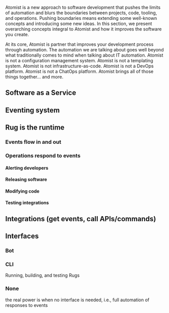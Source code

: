 Atomist is a new approach to software development that pushes the
limits of automation and blurs the boundaries between projects, code,
tooling, and operations.  Pushing boundaries means extending some
well-known concepts and introducing some new ideas.  In this section,
we present overarching concepts integral to Atomist and how it
improves the software you create.

At its core, Atomist is partner that improves your development process
through automation.  The automation we are talking about goes well
beyond what traditionally comes to mind when talking about IT
automation.  Atomist is not a configuration management system.
Atomist is not a templating system.  Atomist is not
infrastructure-as-code.  Atomist is not a DevOps platform.  Atomist is
not a ChatOps platform.  Atomist brings all of those things
together&hellip; and more.

## Software as a Service

## Eventing system

## Rug is the runtime

### Events flow in and out

### Operations respond to events

#### Alerting developers

#### Releasing software

#### Modifying code

#### Testing integrations

## Integrations (get events, call APIs/commands)

## Interfaces

### Bot

### CLI

Running, building, and testing Rugs

### None

the real power is when no interface is needed, i.e., full automation of responses to events
